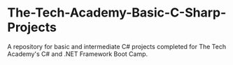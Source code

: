 # The-Tech-Academy-Basic-C-Sharp-Projects
A repository for basic and intermediate C# projects completed for The Tech Academy's C# and .NET Framework Boot Camp.
